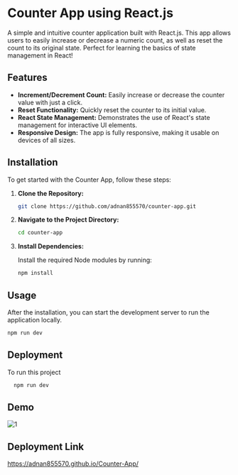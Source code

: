 # Counter App using React.js

A simple and intuitive counter application built with React.js. This app allows users to easily increase or decrease a numeric count, as well as reset the count to its original state. Perfect for learning the basics of state management in React!

## Features

- **Increment/Decrement Count:** Easily increase or decrease the counter value with just a click.
- **Reset Functionality:** Quickly reset the counter to its initial value.
- **React State Management:** Demonstrates the use of React's state management for interactive UI elements.
- **Responsive Design:** The app is fully responsive, making it usable on devices of all sizes.

## Installation

To get started with the Counter App, follow these steps:

1. **Clone the Repository:**

    ```bash
    git clone https://github.com/adnan855570/counter-app.git
    ```

2. **Navigate to the Project Directory:**

    ```bash
    cd counter-app
    ```

3. **Install Dependencies:**

    Install the required Node modules by running:

    ```bash
    npm install
    ```

## Usage

After the installation, you can start the development server to run the application locally.

```bash
npm run dev
```

## Deployment

To run this project 

```bash
  npm run dev
```


## Demo

![1](https://github.com/user-attachments/assets/be91fb8b-7c2d-4e5d-afe7-6e6a350f9448)

## Deployment Link
https://adnan855570.github.io/Counter-App/
